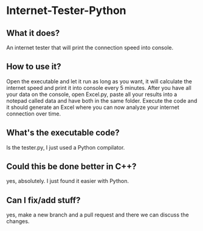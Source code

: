 # Internet-Tester-Python
## What it does?
An internet tester that will print the connection speed into console.

## How to use it?
Open the executable and let it run as long as you want, it will calculate the internet speed and print it into console every 5 minutes.
After you have all your data on the console, open Excel.py, paste all your results into a notepad called data and have both in the same folder.
Execute the code and it should generate an Excel where you can now analyze your internet connection over time.

## What's the executable code?
Is the tester.py, I just used a Python compilator.

## Could this be done better in C++?
yes, absolutely. I just found it easier with Python.

## Can I fix/add stuff?
yes, make a new branch and a pull request and there we can discuss the changes.

